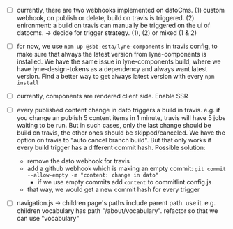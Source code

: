 - [ ] currently, there are two webhooks implemented on datoCms.
  (1) custom webhook, on publish or delete, build on travis is triggered.
  (2) enironment: a build on travis can manually be triggered on the ui of datocms.
  -> decide for trigger strategy. (1), (2) or mixed (1 & 2)

- [ ] for now, we use `npm up @sbb-esta/lyne-components` in travis config, to make sure that always the latest version from lyne-components is installed. We have the same issue in lyne-components build, where we have lyne-design-tokens as a dependency and always want latest version. Find a better way to get always latest version with every `npm install`

- [ ] currently, components are rendered client side. Enable SSR

- [ ] every published content change in dato triggers a build in travis. e.g. if you change an publish 5 content items in 1 minute, travis will have 5 jobs waiting to be run. But in such cases, only the last change should be build on travis, the other ones should be skipped/canceled. We have the option on travis to "auto cancel branch build". But that only works if every build trigger has a different commit hash. Possible solution:
  - remove the dato webhook for travis
  - add a github webhook which is making an empty commit: `git commit --allow-empty -m "content: change in dato"`
    - if we use empty commits add `content` to commitlint.config.js
  - that way, we would get a new commit hash for every trigger
- [ ] navigation.js -> children page's paths include parent path. use it. e.g. children vocabulary has path "/about/vocabulary". refactor so that we can use "vocabulary"
